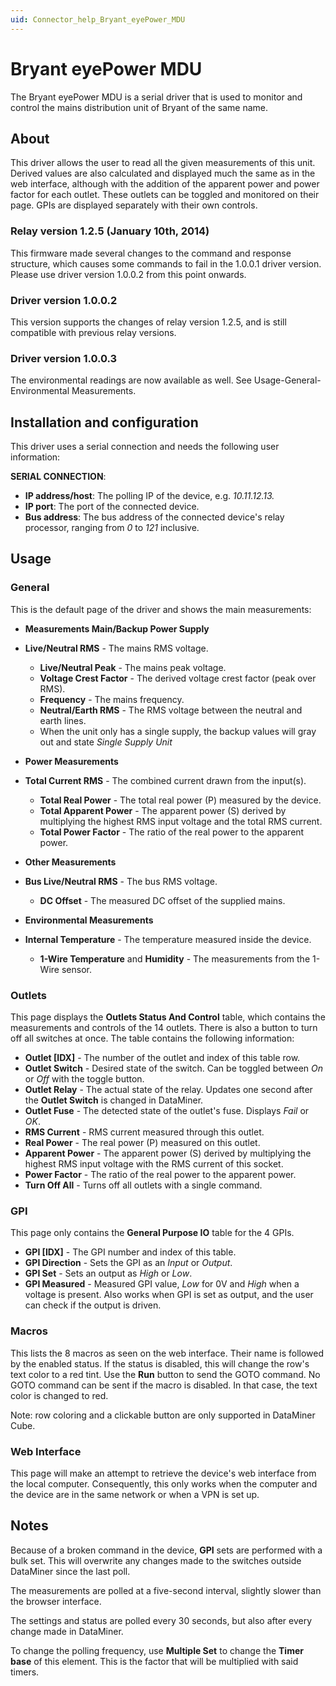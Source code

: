 ```yaml
---
uid: Connector_help_Bryant_eyePower_MDU
---
```


# Bryant eyePower MDU

The Bryant eyePower MDU is a serial driver that is used to monitor and control the mains distribution unit of Bryant of the same name.

## About

This driver allows the user to read all the given measurements of this unit. Derived values are also calculated and displayed much the same as in the web interface, although with the addition of the apparent power and power factor for each outlet. These outlets can be toggled and monitored on their page. GPIs are displayed separately with their own controls.

### Relay version 1.2.5 (January 10th, 2014)

This firmware made several changes to the command and response structure, which causes some commands to fail in the 1.0.0.1 driver version. Please use driver version 1.0.0.2 from this point onwards.

### Driver version 1.0.0.2

This version supports the changes of relay version 1.2.5, and is still compatible with previous relay versions.

### Driver version 1.0.0.3

The environmental readings are now available as well. See Usage-General-Environmental Measurements.

## Installation and configuration

This driver uses a serial connection and needs the following user information:

**SERIAL CONNECTION**:

- **IP address/host**: The polling IP of the device, e.g. *10.11.12.13.*
- **IP port**: The port of the connected device.
- **Bus address**: The bus address of the connected device's relay processor, ranging from *0* to *121* inclusive.

## Usage

### General

This is the default page of the driver and shows the main measurements:

- **Measurements Main/Backup Power Supply**

- **Live/Neutral RMS** - The mains RMS voltage.
  - **Live/Neutral Peak** - The mains peak voltage.
  - **Voltage Crest Factor** - The derived voltage crest factor (peak over RMS).
  - **Frequency** - The mains frequency.
  - **Neutral/Earth RMS** - The RMS voltage between the neutral and earth lines.
  - When the unit only has a single supply, the backup values will gray out and state *Single Supply Unit*

- **Power Measurements**

- **Total Current RMS** - The combined current drawn from the input(s).
  - **Total Real Power** - The total real power (P) measured by the device.
  - **Total Apparent Power** - The apparent power (S) derived by multiplying the highest RMS input voltage and the total RMS current.
  - **Total Power Factor** - The ratio of the real power to the apparent power.

- **Other Measurements**

- **Bus Live/Neutral RMS** - The bus RMS voltage.
  - **DC Offset** - The measured DC offset of the supplied mains.

- **Environmental Measurements**

- **Internal Temperature** - The temperature measured inside the device.
  - **1-Wire Temperature** and **Humidity** - The measurements from the 1-Wire sensor.

### Outlets

This page displays the **Outlets Status And Control** table, which contains the measurements and controls of the 14 outlets. There is also a button to turn off all switches at once. The table contains the following information:

- **Outlet \[IDX\]** - The number of the outlet and index of this table row.
- **Outlet Switch** - Desired state of the switch. Can be toggled between *On* or *Off* with the toggle button.
- **Outlet Relay** - The actual state of the relay. Updates one second after the **Outlet Switch** is changed in DataMiner.
- **Outlet Fuse** - The detected state of the outlet's fuse. Displays *Fail* or *OK*.
- **RMS Current** - RMS current measured through this outlet.
- **Real Power** - The real power (P) measured on this outlet.
- **Apparent Power** - The apparent power (S) derived by multiplying the highest RMS input voltage with the RMS current of this socket.
- **Power Factor** - The ratio of the real power to the apparent power.
- **Turn Off All** - Turns off all outlets with a single command.

### GPI

This page only contains the **General Purpose IO** table for the 4 GPIs.

- **GPI \[IDX\]** - The GPI number and index of this table.
- **GPI Direction** - Sets the GPI as an *Input* or *Output*.
- **GPI Set** - Sets an output as *High* or *Low*.
- **GPI Measured** - Measured GPI value, *Low* for 0V and *High* when a voltage is present. Also works when GPI is set as output, and the user can check if the output is driven.

### Macros

This lists the 8 macros as seen on the web interface. Their name is followed by the enabled status. If the status is disabled, this will change the row's text color to a red tint. Use the **Run** button to send the GOTO command. No GOTO command can be sent if the macro is disabled. In that case, the text color is changed to red.

Note: row coloring and a clickable button are only supported in DataMiner Cube.

### Web Interface

This page will make an attempt to retrieve the device's web interface from the local computer. Consequently, this only works when the computer and the device are in the same network or when a VPN is set up.

## Notes

Because of a broken command in the device, **GPI** sets are performed with a bulk set. This will overwrite any changes made to the switches outside DataMiner since the last poll.

The measurements are polled at a five-second interval, slightly slower than the browser interface.

The settings and status are polled every 30 seconds, but also after every change made in DataMiner.

To change the polling frequency, use **Multiple Set** to change the **Timer base** of this element. This is the factor that will be multiplied with said timers.
